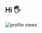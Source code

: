 ## Hi 🖐

![profile views](https://komarev.com/ghpvc/?username=scarsu&style=plastic)

<!-- <img src="https://github-readme-stats.vercel.app/api?username=scarsu&count_private=true&show_icons=true&theme=dracula&include_all_commits=true" alt="ScarSu's github stats" height="160" /> -->

